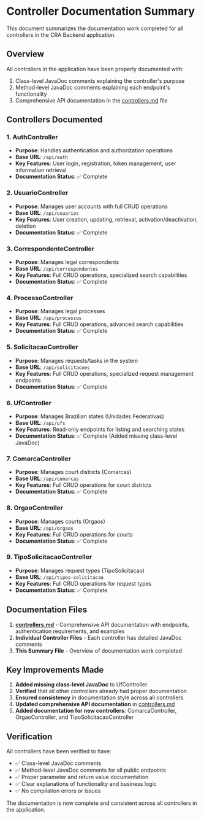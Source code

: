 # Controller Documentation Summary

This document summarizes the documentation work completed for all controllers in the CRA Backend application.

## Overview

All controllers in the application have been properly documented with:
1. Class-level JavaDoc comments explaining the controller's purpose
2. Method-level JavaDoc comments explaining each endpoint's functionality
3. Comprehensive API documentation in the [controllers.md](file:///d:/Projetos/cranew/cra-backend/docs/controllers.md) file

## Controllers Documented

### 1. AuthController
- **Purpose**: Handles authentication and authorization operations
- **Base URL**: `/api/auth`
- **Key Features**: User login, registration, token management, user information retrieval
- **Documentation Status**: ✅ Complete

### 2. UsuarioController
- **Purpose**: Manages user accounts with full CRUD operations
- **Base URL**: `/api/usuarios`
- **Key Features**: User creation, updating, retrieval, activation/deactivation, deletion
- **Documentation Status**: ✅ Complete

### 3. CorrespondenteController
- **Purpose**: Manages legal correspondents
- **Base URL**: `/api/correspondentes`
- **Key Features**: Full CRUD operations, specialized search capabilities
- **Documentation Status**: ✅ Complete

### 4. ProcessoController
- **Purpose**: Manages legal processes
- **Base URL**: `/api/processos`
- **Key Features**: Full CRUD operations, advanced search capabilities
- **Documentation Status**: ✅ Complete

### 5. SolicitacaoController
- **Purpose**: Manages requests/tasks in the system
- **Base URL**: `/api/solicitacoes`
- **Key Features**: Full CRUD operations, specialized request management endpoints
- **Documentation Status**: ✅ Complete

### 6. UfController
- **Purpose**: Manages Brazilian states (Unidades Federativas)
- **Base URL**: `/api/ufs`
- **Key Features**: Read-only endpoints for listing and searching states
- **Documentation Status**: ✅ Complete (Added missing class-level JavaDoc)

### 7. ComarcaController
- **Purpose**: Manages court districts (Comarcas)
- **Base URL**: `/api/comarcas`
- **Key Features**: Full CRUD operations for court districts
- **Documentation Status**: ✅ Complete

### 8. OrgaoController
- **Purpose**: Manages courts (Orgaos)
- **Base URL**: `/api/orgaos`
- **Key Features**: Full CRUD operations for courts
- **Documentation Status**: ✅ Complete

### 9. TipoSolicitacaoController
- **Purpose**: Manages request types (TipoSolicitacao)
- **Base URL**: `/api/tipos-solicitacao`
- **Key Features**: Full CRUD operations for request types
- **Documentation Status**: ✅ Complete

## Documentation Files

1. **[controllers.md](file:///d:/Projetos/cranew/cra-backend/docs/controllers.md)** - Comprehensive API documentation with endpoints, authentication requirements, and examples
2. **Individual Controller Files** - Each controller has detailed JavaDoc comments
3. **This Summary File** - Overview of documentation work completed

## Key Improvements Made

1. **Added missing class-level JavaDoc** to UfController
2. **Verified** that all other controllers already had proper documentation
3. **Ensured consistency** in documentation style across all controllers
4. **Updated comprehensive API documentation** in [controllers.md](file:///d:/Projetos/cranew/cra-backend/docs/controllers.md)
5. **Added documentation for new controllers**: ComarcaController, OrgaoController, and TipoSolicitacaoController

## Verification

All controllers have been verified to have:
- ✅ Class-level JavaDoc comments
- ✅ Method-level JavaDoc comments for all public endpoints
- ✅ Proper parameter and return value documentation
- ✅ Clear explanations of functionality and business logic
- ✅ No compilation errors or issues

The documentation is now complete and consistent across all controllers in the application.